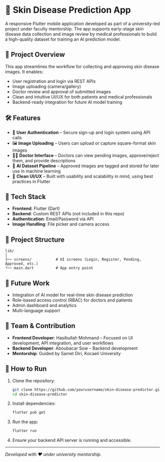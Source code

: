 # 🧴 Skin Disease Prediction App

A responsive Flutter mobile application developed as part of a university-led project under faculty mentorship. The app supports early-stage skin disease data collection and image review by medical professionals to build a high-quality dataset for training an AI prediction model.

## 🚀 Project Overview

This app streamlines the workflow for collecting and approving skin disease images. It enables:

- User registration and login via REST APIs  
- Image uploading (camera/gallery)  
- Doctor review and approval of submitted images  
- Clean and intuitive UI/UX for both patients and medical professionals  
- Backend-ready integration for future AI model training

## 🛠️ Features

- 📱 **User Authentication** – Secure sign-up and login system using API calls  
- 🖼️ **Image Uploading** – Users can upload or capture square-format skin images  
- 👨‍⚕️ **Doctor Interface** – Doctors can view pending images, approve/reject them, and provide descriptions  
- 🧠 **AI Dataset Pipeline** – Approved images are tagged and stored for later use in machine learning  
- 🎨 **Clean UI/UX** – Built with usability and scalability in mind, using best practices in Flutter

## 🧩 Tech Stack

- **Frontend**: Flutter (Dart)  
- **Backend**: Custom REST APIs (not included in this repo)  
- **Authentication**: Email/Password via API  
- **Image Handling**: File picker and camera access  

## 📁 Project Structure

```
lib/
│
├── screens/           # UI screens (Login, Register, Pending, Approved, etc.)
└── main.dart          # App entry point
```

## 🔮 Future Work

- Integration of AI model for real-time skin disease prediction  
- Role-based access control (RBAC) for doctors and patients  
- Admin dashboard and analytics  
- Multi-language support  

## 👥 Team & Contribution

- **Frontend Developer**: Hasibullah Mohmand – Focused on UI development, API integration, and user workflows  
- **Backend Developer**: Aboubacar Sow – Backend development  
- **Mentorship**: Guided by Samet Diri, Kocaeli University

## 📌 How to Run

1. Clone the repository:
   ```bash
   git clone https://github.com/yourusername/skin-disease-predictor.git
   cd skin-disease-predictor
   ```

2. Install dependencies:
   ```bash
   flutter pub get
   ```

3. Run the app:
   ```bash
   flutter run
   ```

4. Ensure your backend API server is running and accessible.

---

*Developed with ❤️ under university mentorship.*
